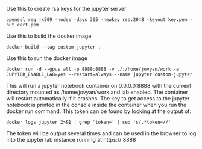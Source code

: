 Use this to create rsa keys for the jupyter server

`openssl req -x509 -nodes -days 365 -newkey rsa:2048 -keyout key.pem -out cert.pem`

Use this to build the docker image

`docker build --tag custom-jupyter . `

Use this to run the docker image

`docker run -d --gpus all -p 8888:8888 -v ./:/home/jovyan/work -e JUPYTER_ENABLE_LAB=yes --restart=always --name jupyter custom-jupyter`

This will run a jupyter notebook container on 0.0.0.0:8888 with the current directory mounted as /home/jovyan/work and lab enabled. The container will restart automatically if it crashes. The key to get access to the jupyter notebook is printed in the console inside the container when you run the docker run command. This token can be found by looking at the output of:

`docker logs jupyter 2>&1 | grep 'token=' | sed 's/.*token=//'`

The token will be output several times and can be used in the browser to log into the jupyter lab instance running at https://<hostname>:8888

